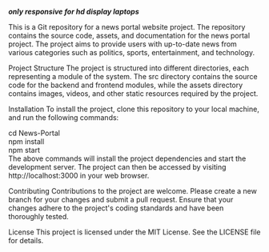 *****only responsive for hd display laptops*****

This is a Git repository for a news portal website project. The repository contains the source code, assets, and documentation for the news portal project. The project aims to provide users with up-to-date news from various categories such as politics, sports, entertainment, and technology.

Project Structure
The project is structured into different directories, each representing a module of the system. The src directory contains the source code for the backend and frontend modules, while the assets directory contains images, videos, and other static resources required by the project.

Installation
To install the project, clone this repository to your local machine, and run the following commands:


cd News-Portal<br>
npm install<br>
npm start<br>
The above commands will install the project dependencies and start the development server. The project can then be accessed by visiting http://localhost:3000 in your web browser.

Contributing
Contributions to the project are welcome. Please create a new branch for your changes and submit a pull request. Ensure that your changes adhere to the project's coding standards and have been thoroughly tested.

License
This project is licensed under the MIT License. See the LICENSE file for details.
